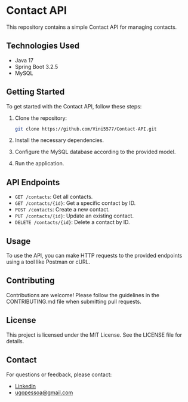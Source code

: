 # Contact API

This repository contains a simple Contact API for managing contacts.

## Technologies Used

- Java 17
- Spring Boot 3.2.5
- MySQL

## Getting Started

To get started with the Contact API, follow these steps:

1. Clone the repository:

   ```bash
   git clone https://github.com/Vini5577/Contact-API.git
   ```

2. Install the necessary dependencies.

3. Configure the MySQL database according to the provided model.

4. Run the application.

## API Endpoints

- `GET /contacts`: Get all contacts.
- `GET /contacts/{id}`: Get a specific contact by ID.
- `POST /contacts`: Create a new contact.
- `PUT /contacts/{id}`: Update an existing contact.
- `DELETE /contacts/{id}`: Delete a contact by ID.

## Usage

To use the API, you can make HTTP requests to the provided endpoints using a tool like Postman or cURL.

## Contributing

Contributions are welcome! Please follow the guidelines in the CONTRIBUTING.md file when submitting pull requests.

## License

This project is licensed under the MIT License. See the LICENSE file for details.

## Contact

For questions or feedback, please contact:
- [Linkedin](https://www.linkedin.com/in/hugo-vinícius-pessoa-de-melo-santos-45135b217/)
- ugopessoa@gmail.com